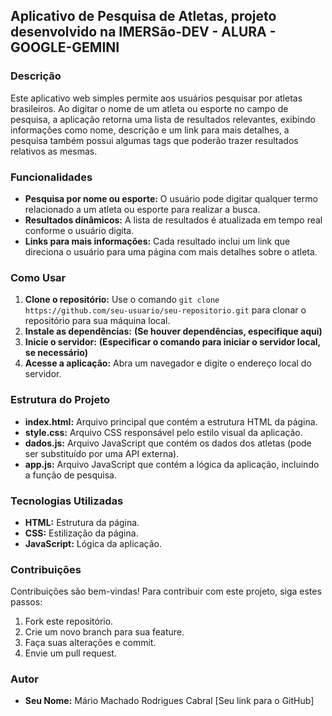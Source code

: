 ## **Aplicativo de Pesquisa de Atletas, projeto desenvolvido na IMERSão-DEV - ALURA - GOOGLE-GEMINI**

### **Descrição**
Este aplicativo web simples permite aos usuários pesquisar por atletas brasileiros. Ao digitar o nome de um atleta ou esporte no campo de pesquisa, a aplicação retorna uma lista de resultados relevantes, exibindo informações como nome, descrição e um link para mais detalhes, a pesquisa também possui algumas tags que poderão trazer resultados relativos as mesmas.

### **Funcionalidades**
* **Pesquisa por nome ou esporte:** O usuário pode digitar qualquer termo relacionado a um atleta ou esporte para realizar a busca.
* **Resultados dinâmicos:** A lista de resultados é atualizada em tempo real conforme o usuário digita.
* **Links para mais informações:** Cada resultado inclui um link que direciona o usuário para uma página com mais detalhes sobre o atleta.

### **Como Usar**
1. **Clone o repositório:** Use o comando `git clone https://github.com/seu-usuario/seu-repositorio.git` para clonar o repositório para sua máquina local.
2. **Instale as dependências:** **(Se houver dependências, especifique aqui)**
3. **Inicie o servidor:** **(Especificar o comando para iniciar o servidor local, se necessário)**
4. **Acesse a aplicação:** Abra um navegador e digite o endereço local do servidor.

### **Estrutura do Projeto**
* **index.html:** Arquivo principal que contém a estrutura HTML da página.
* **style.css:** Arquivo CSS responsável pelo estilo visual da aplicação.
* **dados.js:** Arquivo JavaScript que contém os dados dos atletas (pode ser substituído por uma API externa).
* **app.js:** Arquivo JavaScript que contém a lógica da aplicação, incluindo a função de pesquisa.

### **Tecnologias Utilizadas**
* **HTML:** Estrutura da página.
* **CSS:** Estilização da página.
* **JavaScript:** Lógica da aplicação.

### **Contribuições**
Contribuições são bem-vindas! Para contribuir com este projeto, siga estes passos:
1. Fork este repositório.
2. Crie um novo branch para sua feature.
3. Faça suas alterações e commit.
4. Envie um pull request.

### **Autor**
* **Seu Nome:** Mário Machado Rodrigues Cabral [Seu link para o GitHub]


